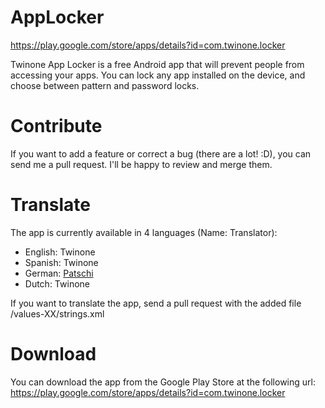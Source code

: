 AppLocker
=========

https://play.google.com/store/apps/details?id=com.twinone.locker

Twinone App Locker is a free Android app that will prevent people from accessing your apps.
You can lock any app installed on the device, and choose between pattern and password locks.

Contribute
==========

If you want to add a feature or correct a bug (there are a lot! :D), you can send me a pull request.
I'll be happy to review and merge them.

Translate
=========

The app is currently available in 4 languages (Name: Translator):

 * English: Twinone
 * Spanish: Twinone
 * German: [Patschi](https://github.com/patschi)
 * Dutch: Twinone

If you want to translate the app, send a pull request with the added file /values-XX/strings.xml



Download
========

You can download the app from the Google Play Store at the following url: https://play.google.com/store/apps/details?id=com.twinone.locker
